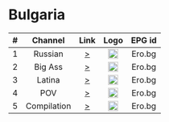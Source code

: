 <h1>Bulgaria</h1>

| #   | Channel        | Link  | Logo | EPG id |
|:---:|:--------------:|:-----:|:----:|:------:|
|  1 | Russian | [>](http://live.adultiptv.net/russian.m3u8) | <img height="20" src="https://i.imgur.com/BjRTbrU.png"/> | Ero.bg |
|  2 | Big Ass | [>](http://cdn.adultiptv.net/bigass.m3u8) | <img height="20" src="https://i.imgur.com/BjRTbrU.png"/> | Ero.bg |
|  3 | Latina | [>](http://cdn.adultiptv.net/latina.m3u8) | <img height="20" src="https://i.imgur.com/BjRTbrU.png"/> | Ero.bg |
|  4 | POV | [>](http://cdn.adultiptv.net/pov.m3u8) | <img height="20" src="https://i.imgur.com/BjRTbrU.png"/> | Ero.bg |
|  5 | Compilation | [>](http://cdn.adultiptv.net/compilation.m3u8) | <img height="20" src="https://i.imgur.com/BjRTbrU.png"/> | Ero.bg |

